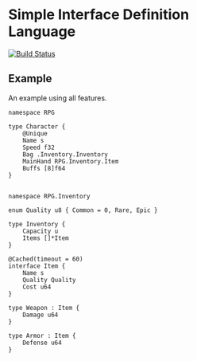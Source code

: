 # Simple Interface Definition Language
[![Build Status](https://travis-ci.org/paidgeek/sidl.svg?branch=master)](https://travis-ci.org/paidgeek/sidl)

## Example
An example using all features.
```
namespace RPG

type Character {
	@Unique
	Name s
	Speed f32
	Bag .Inventory.Inventory
	MainHand RPG.Inventory.Item
	Buffs [8]f64
}


namespace RPG.Inventory

enum Quality u8 { Common = 0, Rare, Epic }

type Inventory {
	Capacity u
	Items []*Item
}

@Cached(timeout = 60)
interface Item {
	Name s
	Quality Quality
	Cost u64
}

type Weapon : Item {
	Damage u64
}

type Armor : Item {
	Defense u64
}
```
